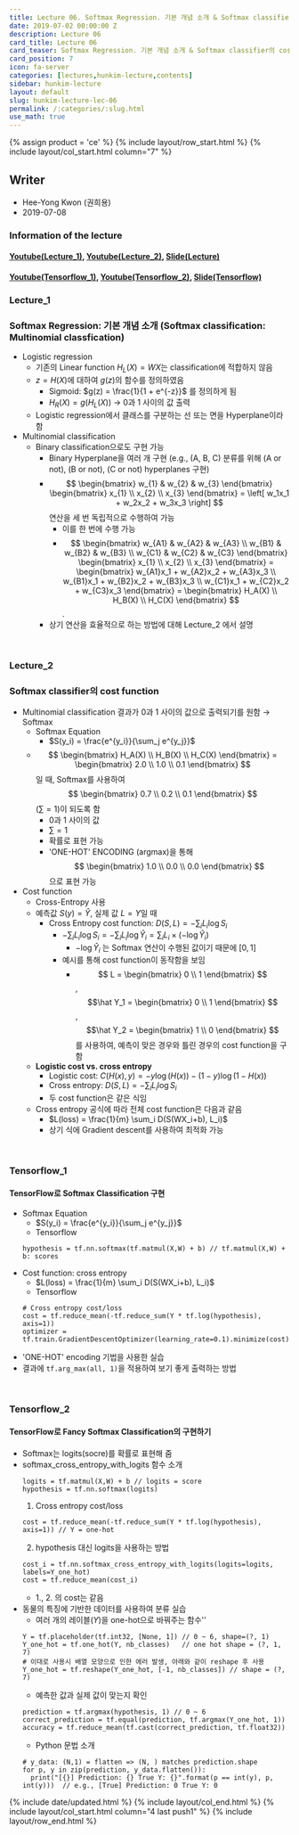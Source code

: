 ```yaml
---
title: Lecture 06. Softmax Regression. 기본 개념 소개 & Softmax classifier의 cost function
date: 2019-07-02 00:00:00 Z
description: Lecture 06
card_title: Lecture 06
card_teaser: Softmax Regression. 기본 개념 소개 & Softmax classifier의 cost function
card_position: 7
icon: fa-server
categories: [lectures,hunkim-lecture,contents]
sidebar: hunkim-lecture
layout: default
slug: hunkim-lecture-lec-06
permalink: /:categories/:slug.html
use_math: true
---
```


{% assign product = 'ce' %}
{% include layout/row_start.html %}
{% include layout/col_start.html column="7" %}

## Writer
+ Hee-Yong Kwon (권희용)
+ 2019-07-08

### Information of the lecture
#### [Youtube(Lecture_1)](https://www.youtube.com/watch?v=MFAnsx1y9ZI&feature=youtu.be), [Youtube(Lecture_2)](https://www.youtube.com/watch?v=jMU9G5WEtBc&feature=youtu.be), [Slide(Lecture)](https://github.com/inhaucs/inhaucs.github.io/blob/master/assets/files/heeyong/2019/hunkim-lecture/slide/lec6.pdf?raw=true)
#### [Youtube(Tensorflow_1)](https://www.youtube.com/watch?v=VRnubDzIy3A&feature=youtu.be), [Youtube(Tensorflow_2)](https://www.youtube.com/watch?v=E-io76NlsqA&feature=youtu.be), [Slide(Tensorflow)](https://github.com/inhaucs/inhaucs.github.io/blob/master/assets/files/heeyong/2019/hunkim-lecture/slide/lab6.pdf?raw=true)

### Lecture_1
### Softmax Regression: 기본 개념 소개 (Softmax classification: Multinomial classfication)
+ Logistic regression
  + 기존의 Linear function $H_L(X)=WX$는 classification에 적합하지 않음
  + $z = H(X)$에 대하여 $g(z)$의 함수를 정의하였음
    + Sigmoid: $g(z) = \frac{1}{1 + e^{-z}}$ 를 정의하게 됨
    + $H_R(X) = g(H_L(X))$ $\rightarrow$ 0과 1 사이의 값 출력
  + Logistic regression에서 클래스를 구분하는 선 또는 면을 Hyperplane이라 함
+ Multinomial classification
  + Binary classification으로도 구현 가능
    + Binary Hyperplane을 여러 개 구현 (e.g., (A, B, C) 분류를 위해 (A or not), (B or not), (C or not) hyperplanes 구현)
    + $$ \begin{bmatrix} w_{1} & w_{2} & w_{3} \end{bmatrix} \begin{bmatrix} x_{1} \\ x_{2} \\ x_{3} \end{bmatrix} = \left[ w_1x_1 + w_2x_2 + w_3x_3 \right] $$ 연산을 세 번 독립적으로 수행하여 가능
      + 이를 한 번에 수행 가능
      + $$ \begin{bmatrix} w_{A1} & w_{A2} & w_{A3} \\ w_{B1} & w_{B2} & w_{B3} \\ w_{C1} & w_{C2} & w_{C3} \end{bmatrix} \begin{bmatrix} x_{1} \\ x_{2} \\ x_{3} \end{bmatrix} = \begin{bmatrix} w_{A1}x_1 + w_{A2}x_2 + w_{A3}x_3 \\ w_{B1}x_1 + w_{B2}x_2 + w_{B3}x_3 \\ w_{C1}x_1 + w_{C2}x_2 + w_{C3}x_3 \end{bmatrix} = \begin{bmatrix} H_A(X) \\ H_B(X) \\ H_C(X) \end{bmatrix} $$.
    + 상기 연산을 효율적으로 하는 방법에 대해 Lecture_2 에서 설명

<br>

### Lecture_2
### Softmax classifier의 cost function
+ Multinomial classification 결과가 0과 1 사이의 값으로 출력되기를 원함 $\rightarrow$ Softmax
  + Softmax Equation
    + $S(y_i) = \frac{e^{y_i}}{\sum_j e^{y_j}}$
  + $$ \begin{bmatrix} H_A(X) \\ H_B(X) \\ H_C(X) \end{bmatrix} = \begin{bmatrix} 2.0 \\ 1.0 \\ 0.1 \end{bmatrix} $$일 때, Softmax를 사용하여 $$ \begin{bmatrix} 0.7 \\ 0.2 \\ 0.1 \end{bmatrix} $$ ($\sum = 1$)이 되도록 함
    + 0과 1 사이의 값
    + $\sum = 1$
    + 확률로 표현 가능
    + 'ONE-HOT' ENCODING (argmax)을 통해 $$ \begin{bmatrix} 1.0 \\ 0.0 \\ 0.0 \end{bmatrix} $$으로 표현 가능
+ Cost function
  + Cross-Entropy 사용
  + 예측값 $S(y) = \hat Y$, 실제 값 $L = Y$일 때
    + Cross Entropy cost function: $D(S, L) = - \sum_{i} L_i \log{S_i}$
      + $-\sum_{i} L_i \log{S_i} = -\sum_{i} L_i \log{\hat Y_i} = \sum_{i} L_i \times (-\log{\hat Y_i})$
        + $-\log{\hat Y_i}$ 는 Softmax 연산이 수행된 값이기 때문에 $\left[ 0,1 \right]$
      + 예시를 통해 cost function이 동작함을 보임
        + $$ L = \begin{bmatrix} 0 \\ 1 \end{bmatrix} $$, $$\hat Y_1 = \begin{bmatrix} 0 \\ 1 \end{bmatrix} $$, $$\hat Y_2 =  \begin{bmatrix} 1 \\ 0 \end{bmatrix} $$ 를 사용하여, 예측이 맞은 경우와 틀린 경우의 cost function을 구함
  + **Logistic cost vs. cross entropy**
    + Logistic cost: $C(H(x),y) = -y \log{(H(x))} - (1-y) \log{(1-H(x))}$
    + Cross entropy: $D(S, L) = - \sum_{i} L_i \log{S_i}$
    + 두 cost function은 같은 식임
  + Cross entropy 공식에 따라 전체 cost function은 다음과 같음
    + $L(loss) = \frac{1}{m} \sum_i D(S(WX_i+b), L_i)$
    + 상기 식에 Gradient descent를 사용하여 최적화 가능

<br>

### Tensorflow_1
#### TensorFlow로 Softmax Classification 구현
+ Softmax Equation
  + $S(y_i) = \frac{e^{y_i}}{\sum_j e^{y_j}}$
  + Tensorflow
  ```
  hypothesis = tf.nn.softmax(tf.matmul(X,W) + b) // tf.matmul(X,W) + b: scores
  ```
+ Cost function: cross entropy
  + $L(loss) = \frac{1}{m} \sum_i D(S(WX_i+b), L_i)$
  + Tensorflow
  ```
  # Cross entropy cost/loss
  cost = tf.reduce_mean(-tf.reduce_sum(Y * tf.log(hypothesis), axis=1))
  optimizer = tf.train.GradientDescentOptimizer(learning_rate=0.1).minimize(cost)
  ```
+ 'ONE-HOT' encoding 기법을 사용한 실습
+ 결과에 ```tf.arg_max(all, 1)```을 적용하여 보기 좋게 출력하는 방법

<br>

### Tensorflow_2
#### TensorFlow로 Fancy Softmax Classification의 구현하기
+ Softmax는 logits(socre)를 확률로 표현해 줌
+ softmax_cross_entropy_with_logits 함수 소개
  ```
  logits = tf.matmul(X,W) + b // logits = score
  hypothesis = tf.nn.softmax(logits)
  ```
  1) Cross entropy cost/loss
  ```
  cost = tf.reduce_mean(-tf.reduce_sum(Y * tf.log(hypothesis), axis=1)) // Y = one-hot
  ```
  2) hypothesis 대신 logits을 사용하는 방법
  ```
  cost_i = tf.nn.softmax_cross_entropy_with_logits(logits=logits, labels=Y_one_hot)
  cost = tf.reduce_mean(cost_i)
  ```
  + 1., 2. 의 cost는 같음
+ 동물의 특징에 기반한 데이터를 사용하여 분류 실습
  + 여러 개의 레이블($Y$)을 one-hot으로 바꿔주는 함수''
  ```
  Y = tf.placeholder(tf.int32, [None, 1]) // 0 ~ 6, shape=(?, 1)
  Y_one_hot = tf.one_hot(Y, nb_classes)   // one hot shape = (?, 1, 7)
  # 이대로 사용시 배열 모양으로 인한 에러 발생, 아래와 같이 reshape 후 사용
  Y_one_hot = tf.reshape(Y_one_hot, [-1, nb_classes]) // shape = (?, 7)
  ```
  + 예측한 값과 실제 값이 맞는지 확인
  ```
  prediction = tf.argmax(hypothesis, 1) // 0 ~ 6
  correct_prediction = tf.equal(prediction, tf.argmax(Y_one_hot, 1))
  accuracy = tf.reduce_mean(tf.cast(correct_prediction, tf.float32))
  ```
  + Python 문법 소개
  ```
  # y_data: (N,1) = flatten => (N, ) matches prediction.shape
  for p, y in zip(prediction, y_data.flatten()):
    print("[{}] Prediction: {} True Y: {}".format(p == int(y), p, int(y)))  // e.g., [True] Prediction: 0 True Y: 0
  ```

{% include date/updated.html %}
{% include layout/col_end.html %}
{% include layout/col_start.html column="4 last push1" %}
{% include layout/row_end.html %}
